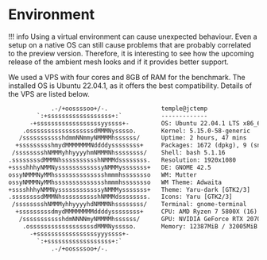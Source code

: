 # Environment

!!! info
    Using a virtual environment can cause unexpected behaviour.
    Even a setup on a native OS can still cause problems that are probably correlated to the preview version.
    Therefore, it is interesting to see how the upcoming release of the ambient mesh looks and if it provides better support.

We used a VPS with four cores and 8GB of RAM for the benchmark.
The installed OS is Ubuntu 22.04.1, as it offers the best compatibility.
Details of the VPS are listed below.

```txt
            .-/+oossssoo+/-.               temple@jctemp 
        `:+ssssssssssssssssss+:`           ------------- 
      -+ssssssssssssssssssyyssss+-         OS: Ubuntu 22.04.1 LTS x86_64 
    .ossssssssssssssssssdMMMNysssso.       Kernel: 5.15.0-58-generic 
   /ssssssssssshdmmNNmmyNMMMMhssssss/      Uptime: 2 hours, 47 mins 
  +ssssssssshmydMMMMMMMNddddyssssssss+     Packages: 1672 (dpkg), 9 (snap) 
 /sssssssshNMMMyhhyyyyhmNMMMNhssssssss/    Shell: bash 5.1.16 
.ssssssssdMMMNhsssssssssshNMMMdssssssss.   Resolution: 1920x1080 
+sssshhhyNMMNyssssssssssssyNMMMysssssss+   DE: GNOME 42.5 
ossyNMMMNyMMhsssssssssssssshmmmhssssssso   WM: Mutter 
ossyNMMMNyMMhsssssssssssssshmmmhssssssso   WM Theme: Adwaita 
+sssshhhyNMMNyssssssssssssyNMMMysssssss+   Theme: Yaru-dark [GTK2/3] 
.ssssssssdMMMNhsssssssssshNMMMdssssssss.   Icons: Yaru [GTK2/3] 
 /sssssssshNMMMyhhyyyyhdNMMMNhssssssss/    Terminal: gnome-terminal 
  +sssssssssdmydMMMMMMMMddddyssssssss+     CPU: AMD Ryzen 7 5800X (16) @ 3.800GHz 
   /ssssssssssshdmNNNNmyNMMMMhssssss/      GPU: NVIDIA GeForce RTX 2070 SUPER 
    .ossssssssssssssssssdMMMNysssso.       Memory: 12387MiB / 32005MiB 
      -+sssssssssssssssssyyyssss+-
        `:+ssssssssssssssssss+:`                                   
            .-/+oossssoo+/-.                                       
```

